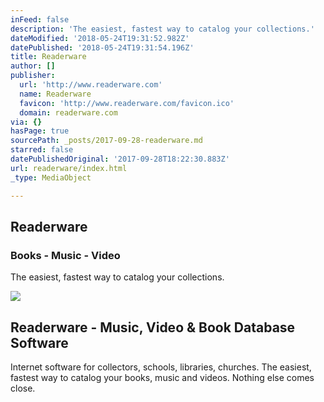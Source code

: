 ```yaml
---
inFeed: false
description: 'The easiest, fastest way to catalog your collections.'
dateModified: '2018-05-24T19:31:52.982Z'
datePublished: '2018-05-24T19:31:54.196Z'
title: Readerware
author: []
publisher:
  url: 'http://www.readerware.com'
  name: Readerware
  favicon: 'http://www.readerware.com/favicon.ico'
  domain: readerware.com
via: {}
hasPage: true
sourcePath: _posts/2017-09-28-readerware.md
starred: false
datePublishedOriginal: '2017-09-28T18:22:30.883Z'
url: readerware/index.html
_type: MediaObject

---
```

## Readerware

### Books - Music - Video

The easiest, fastest way to catalog your collections.

<article style=""><img src="https://imgflo.herokuapp.com/graph/2b2431f8e7ba7b0/079858ccfb4851879cc76ce7493e4b46/noop.png?input=http%3A%2F%2Fwww.readerware.com%2Fimages%2Fslide-video.png" /><h1>Readerware - Music, Video &amp; Book Database Software</h1><p>Internet software for collectors, schools, libraries, churches. The easiest, fastest way to catalog your books, music and videos. Nothing else comes close.</p></article>